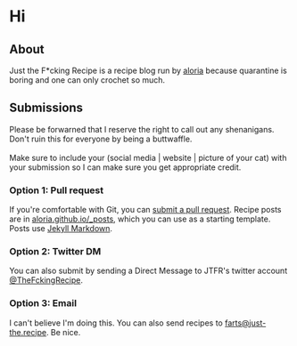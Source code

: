 # Hi

## About
Just the F\*cking Recipe is a recipe blog run by [aloria](https://twitter.com/aloria) because quarantine is boring and one can only crochet so much.

## Submissions
Please be forwarned that I reserve the right to call out any shenanigans. Don't ruin this for everyone by being a buttwaffle.  
<br/>
Make sure to include your (social media | website | picture of your cat) with your submission so I can make sure you get appropriate credit.

### Option 1: Pull request
If you're comfortable with Git, you can [submit a pull request](https://docs.github.com/en/free-pro-team@latest/github/collaborating-with-issues-and-pull-requests/creating-a-pull-request). Recipe posts are in [aloria.github.io/_posts](https://github.com/aloria/aloria.github.io/tree/master/_posts), which you can use as a starting template. Posts use [Jekyll Markdown](https://github.com/aloria/aloria.github.io/tree/master/_posts).

### Option 2: Twitter DM
You can also submit by sending a Direct Message to JTFR's twitter account [@TheFckingRecipe](https://twitter.com/TheFckingRecipe).

### Option 3: Email
I can't believe I'm doing this. You can also send recipes to [farts@just-the.recipe](mailto:farts@just-the.recipe). Be nice.
